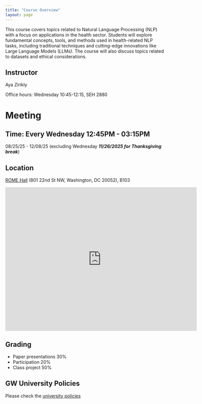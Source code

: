 ```yaml
---
title: "Course Overview"
layout: page
---
```


This course covers topics related to Natural Language Processing (NLP) with a focus on applications in the health sector. Students will explore fundamental concepts, tools, and methods used in health-related NLP tasks, including traditional techniques and cutting-edge innovations like Large Language Models (LLMs).  The course will also discuss topics related to datasets and ethical considerations. 
## Instructor 
Aya Zirikly

Office hours: 
Wednesday 10:45-12:15, SEH 2880

# Meeting
## Time: Every Wednesday 12:45PM - 03:15PM
08/25/25 - 12/08/25 (excluding Wednesday **_11/26/2025 for Thanksgiving break_**)
## Location 
[ROME Hall](https://maps.app.goo.gl/7TcmNEjpzTeLvjNW6) (801 22nd St NW, Washington, DC 20052), B103 
 <div style="position: relative; display: inline-block;">
        <iframe src="https://www.google.com/maps/embed?pb=!1m18!1m12!1m3!1d3105.0295202587413!2d-77.05074482347688!3d38.90044024652381!2m3!1f0!2f0!3f0!3m2!1i1024!2i768!4f13.1!3m3!1m2!1s0x89b7b7b1037e1f21%3A0xad216b72c8c00464!2sRome%20Hall!5e0!3m2!1sen!2sus!4v1756216956225!5m2!1sen!2sus" width="600" height="450" style="border:0;" allowfullscreen="" loading="lazy" referrerpolicy="no-referrer-when-downgrade"></iframe>
        <i class="fas fa-info-circle" style="position: absolute; top: 10px; right: 10px; font-size: 24px; color: blue;"></i>
</div>

## Grading
- Paper presentations 30%
- Participation 20%
- Class project 50%

## GW University Policies 
Please check the [university policies](policies.md) 

